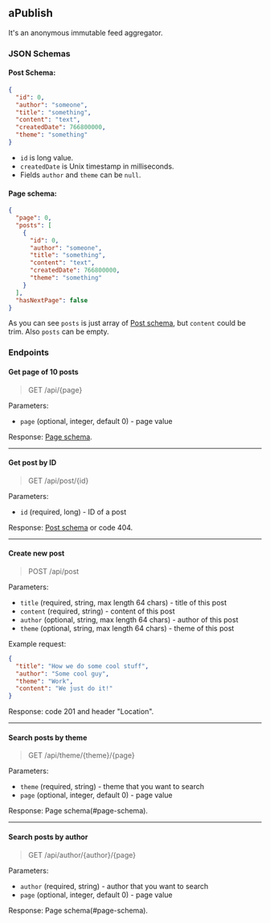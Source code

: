 ## aPublish

It's an anonymous immutable feed aggregator.

### JSON Schemas

#### Post Schema:
```json
{
  "id": 0,
  "author": "someone",
  "title": "something",
  "content": "text",
  "createdDate": 766800000,
  "theme": "something"
}
```
* `id` is long value.
* `createdDate` is Unix timestamp in milliseconds.
* Fields `author` and `theme` can be `null`.


#### Page schema:
```json
{
  "page": 0,
  "posts": [
    {
      "id": 0,
      "author": "someone",
      "title": "something",
      "content": "text",
      "createdDate": 766800000,
      "theme": "something"
    }
  ],
  "hasNextPage": false
}
```
As you can see `posts` is just array of [Post schema](#post-schema), but `content` could be trim.
Also `posts` can be empty.

### Endpoints

#### Get page of 10 posts
> GET /api/{page}

Parameters:
* `page` (optional, integer, default 0) - page value

Response: [Page schema](#page-schema).

---
#### Get post by ID
> GET /api/post/{id}

Parameters:
* `id` (required, long) - ID of a post

Response: [Post schema](#post-schema) or code 404.

---
#### Create new post
> POST /api/post

Parameters:
* `title` (required, string, max length 64 chars) - title of this post
* `content` (required, string) - content of this post
* `author` (optional, string, max length 64 chars) - author of this post
* `theme` (optional, string, max length 64 chars) - theme of this post

Example request:
```json
{
  "title": "How we do some cool stuff",
  "author": "Some cool guy",
  "theme": "Work",
  "content": "We just do it!"
}
```

Response:
code 201 and header "Location". 

---
#### Search posts by theme
> GET /api/theme/{theme}/{page}

Parameters:
* `theme` (required, string) - theme that you want to search
* `page` (optional, integer, default 0) - page value

Response: Page schema(#page-schema).

---
#### Search posts by author
> GET /api/author/{author}/{page}

Parameters:
* `author` (required, string) - author that you want to search
* `page` (optional, integer, default 0) - page value

Response: Page schema(#page-schema).